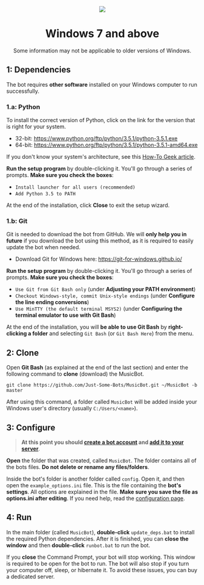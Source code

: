 <p align="center">
<img src="http://i.imgur.com/H3c2tJ8.png">
</p>

<h1 align="center">Windows 7 and above</h1>
<p align="center">Some information may not be applicable to older versions of Windows.</p>

## 1: Dependencies
The bot requires **other software** installed on your Windows computer to run successfully.

### 1.a: Python
To install the correct version of Python, click on the link for the version that is right for your system.

* 32-bit: https://www.python.org/ftp/python/3.5.1/python-3.5.1.exe
* 64-bit: https://www.python.org/ftp/python/3.5.1/python-3.5.1-amd64.exe

If you don't know your system's architecture, see this [How-To Geek article](http://www.howtogeek.com/howto/21726/how-do-i-know-if-im-running-32-bit-or-64-bit-windows-answers/).

**Run the setup program** by double-clicking it. You'll go through a series of prompts. **Make sure you check the boxes**:

* `Install launcher for all users (recommended)`
* `Add Python 3.5 to PATH`

At the end of the installation, click **Close** to exit the setup wizard.

### 1.b: Git
Git is needed to download the bot from GitHub. We will **only help you in future** if you download the bot using this method, as it is required to easily update the bot when needed.

* Download Git for Windows here: <https://git-for-windows.github.io/>

**Run the setup program** by double-clicking it. You'll go through a series of prompts. **Make sure you check the boxes**:

* `Use Git from Git Bash only` (under **Adjusting your PATH environment**)
* `Checkout Windows-style, commit Unix-style endings` (under **Configure the line ending conversions**)
* `Use MinTTY (the default terminal MSYS2)` (under **Configuring the terminal emulator to use with Git Bash**)

At the end of the installation, you will **be able to use Git Bash** by **right-clicking a folder** and selecting `Git Bash` (or `Git Bash Here`) from the menu.

## 2: Clone
Open **Git Bash** (as explained at the end of the last section) and enter the following command to **clone** (download) the MusicBot.

    git clone https://github.com/Just-Some-Bots/MusicBot.git ~/MusicBot -b master

After using this command, a folder called `MusicBot` will be added inside your Windows user's directory (usually `C:/Users/<name>`).

## 3: Configure
> **At this point you should [create a bot account](https://github.com/Just-Some-Bots/MusicBot/wiki/FAQ#how-do-i-create-a-bot-account) and [add it to your server](https://github.com/Just-Some-Bots/MusicBot/wiki/FAQ#how-do-i-add-my-bot-account-to-a-server)**.

**Open** the folder that was created, called `MusicBot`. The folder contains all of the bots files. **Do not delete or rename any files/folders**.

Inside the bot's folder is another folder called `config`. Open it, and then open the `example_options.ini` file. This is the file containing the **bot's settings**. All options are explained in the file. **Make sure you save the file as options.ini after editing**. If you need help, read the [configuration page](https://github.com/Just-Some-Bots/MusicBot/wiki/Configuration).

## 4: Run
In the main folder (called `MusicBot`), **double-click** `update_deps.bat` to install the required Python dependencies. After it is finished, you can **close the window** and then **double-click** `runbot.bat` to run the bot.

If you **close** the Command Prompt, your bot will stop working. This window is required to be open for the bot to run. The bot will also stop if you turn your computer off, sleep, or hibernate it. To avoid these issues, you can buy a dedicated server.